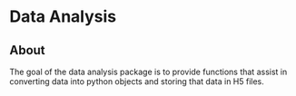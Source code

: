 # Data Analysis

## About
The goal of the data analysis package is to provide functions that assist in converting data into python objects and storing that data in H5 files.


